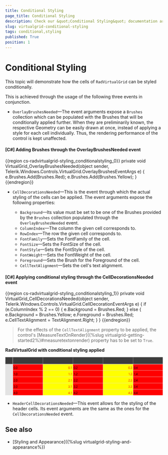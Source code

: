 ```yaml
---
title: Conditional Styling
page_title: Conditional Styling
description: Check our &quot;Conditional Styling&quot; documentation article for the RadVirtualGrid {{ site.framework_name }} control.
slug: virtualgrid-conditional-styling
tags: conditional,styling
published: True
position: 1
---
```


# Conditional Styling

This topic will demonstrate how the cells of `RadVirtualGrid` can be styled conditionally.

This is achieved through the usage of the following three events in conjunction.

* `OverlayBrushesNeeded`&mdash;The event arguments expose a `Brushes` collection which can be populated with the Brushes that will be conditionally applied further. When they are preliminarily known, the respective Geometry can be easily drawn at once, instead of applying a style for each cell individually. Thus, the rendering performance of the control is kept unaffected.

#### __[C#] Adding Brushes through the OverlayBrushesNeeded event__

{{region cs-radvirtualgrid-styling_conditionalstyling_0}}
	private void VirtualGrid_OverlayBrushesNeeded(object sender, 
            Telerik.Windows.Controls.VirtualGrid.OverlayBrushesEventArgs e)
        {
            e.Brushes.Add(Brushes.Red);
            e.Brushes.Add(Brushes.Yellow);
        }
{{endregion}}

* `CellDecorationsNeeded`&mdash;This is the event through which the actual styling of the cells can be applied. The event arguments expose the following properties:

	- `Background`&mdash;Its value must be set to be one of the Brushes provided by the `Brushes` collection populated through the `OverlayBrushesNeeded` event.
	- `ColumnIndex`&mdash;The column the given cell corresponds to.
	- `RowIndex`&mdash;The row the given cell corresponds to.
	- `FontFamily`&mdash;Sets the FontFamily of the cell.
	- `FontSize`&mdash;Sets the FontSize of the cell.
    - `FontStyle`&mdash;Sets the FontStyle of the cell.
    - `FontWeight`&mdash;Sets the FontWeight of the cell.
	- `Foreground`&mdash;Sets the Brush for the Foreground of the cell.
	- `CellTextAlignment`&mdash;Sets the cell's text alignment.

#### __[C#] Applying conditional styling through the CellDecorationsNeeded event__

{{region cs-radvirtualgrid-styling_conditionalstyling_1}}
	private void VirtualGrid_CellDecorationsNeeded(object sender, 
            Telerik.Windows.Controls.VirtualGrid.CellDecorationEventArgs e)
        {
            if (e.ColumnIndex % 2 == 0)
            {
                e.Background = Brushes.Red;
            }
            else
            {
                e.Background = Brushes.Yellow;
                e.Foreground = Brushes.Red;
                e.CellTextAlignment = TextAlignment.Right;
            }
        }
{{endregion}}

>For the effects of the `CellTextAlignment` property to be applied, the control's [MeasureTextOnRender]({%slug virtualgrid-getting-started2%}#measuretextonrender) property has to be set to `True`.

__RadVirtualGrid with conditional styling applied__

![RadVirtualGrid with conditional styling applied](images/RadVirtualGrid_Styling_02.png)

* `HeaderCellDecorationsNeeded`&mdash;This event allows for the styling of the header cells. Its event arguments are the same as the ones for the `CellDecorationsNeeded` event.

## See also

* [Styling and Appearance]({%slug virtualgrid-styling-and-appearance%})
